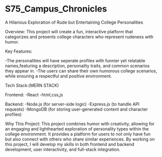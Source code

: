 # S75_Campus_Chronicles
A Hilarious Exploration of Rude but Entertaining College Personalities

Overview: This project will create a fun, interactive platform that categorizes and presents college characters who represent rudeness with humor.

Key Features:

-The personalities will have seperate profiles with funnier yet relatable names,featuring a description, personality traits, and common scenarios they appear in.
-The users can share their own humorous college scenarios, while ensuring a respectful and positive environment.

Tech Stack:(MERN STACK)

Frontend:
-React
-html,css,js

Backend:
-Node.js (for server-side logic)
-Express.js (to handle API requests)
-MongoDB (for storing user-generated content and character profiles)

Why This Project:
This project combines humor with creativity, allowing for an engaging and lighthearted exploration of personality types within the college environment. It provides a platform for users to not only have fun but also connect with others who share similar experiences. By working on this project, I will develop my skills in both frontend and backend development, user interactivity, and full-stack integration.
